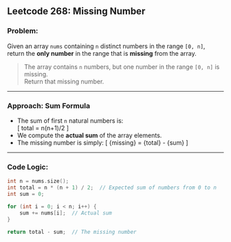 ## Leetcode 268: Missing Number

### Problem:
Given an array `nums` containing `n` distinct numbers in the range `[0, n]`, return the **only number** in the range that is **missing** from the array.

> The array contains `n` numbers, but one number in the range `[0, n]` is missing.  
> Return that missing number.

---

### Approach: Sum Formula

- The sum of first `n` natural numbers is:  
  \[
  total = n(n+1)/2
  \]
- We compute the **actual sum** of the array elements.
- The missing number is simply:
  \[
  \{missing} = \{total} - \{sum}
  \]

---

### Code Logic:
```cpp
int n = nums.size();
int total = n * (n + 1) / 2;  // Expected sum of numbers from 0 to n
int sum = 0;

for (int i = 0; i < n; i++) {
    sum += nums[i];  // Actual sum
}

return total - sum;  // The missing number
